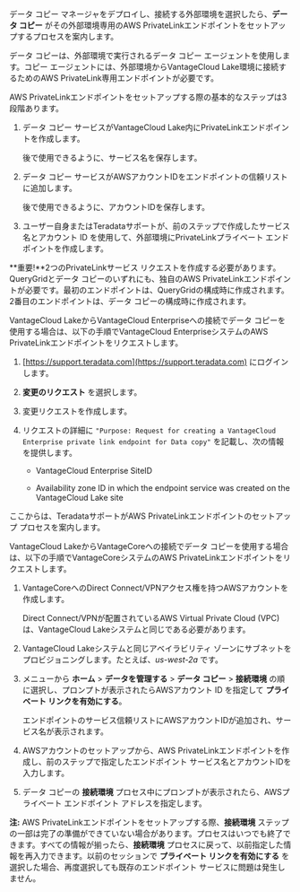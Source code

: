 データ コピー マネージャをデプロイし、接続する外部環境を選択したら、**データ コピー** がその外部環境専用のAWS PrivateLinkエンドポイントをセットアップするプロセスを案内します。

データ コピーは、外部環境で実行されるデータ コピー エージェントを使用します。コピー エージェントには、外部環境からVantageCloud Lake環境に接続するためのAWS PrivateLink専用エンドポイントが必要です。

AWS PrivateLinkエンドポイントをセットアップする際の基本的なステップは3段階あります。

1.  データ コピー サービスがVantageCloud Lake内にPrivateLinkエンドポイントを作成します。

    後で使用できるように、サービス名を保存します。


1.  データ コピー サービスがAWSアカウントIDをエンドポイントの信頼リストに追加します。

    後で使用できるように、アカウントIDを保存します。


1.  ユーザー自身またはTeradataサポートが、前のステップで作成したサービス名とアカウント ID を使用して、外部環境にPrivateLinkプライベート エンドポイントを作成します。


**重要!**2つのPrivateLinkサービス リクエストを作成する必要があります。QueryGridとデータ コピーのいずれにも、独自のAWS PrivateLinkエンドポイントが必要です。最初のエンドポイントは、QueryGridの構成時に作成されます。2番目のエンドポイントは、データ コピーの構成時に作成されます。

VantageCloud LakeからVantageCloud Enterpriseへの接続でデータ コピーを使用する場合は、以下の手順でVantageCloud EnterpriseシステムのAWS PrivateLinkエンドポイントをリクエストします。

1.  [https://support.teradata.com](https://support.teradata.com) にログインします。


1.  **変更のリクエスト** を選択します。


1.  変更リクエストを作成します。


1.  リクエストの詳細に 
    `
    "Purpose: Request for creating a VantageCloud Enterprise private link endpoint for Data copy"
    `
   を記載し、次の情報を提供します。

    -   VantageCloud Enterprise SiteID


    -   Availability zone ID in which the endpoint service was created on the VantageCloud Lake site


ここからは、TeradataサポートがAWS PrivateLinkエンドポイントのセットアップ プロセスを案内します。

VantageCloud LakeからVantageCoreへの接続でデータ コピーを使用する場合は、以下の手順でVantageCoreシステムのAWS PrivateLinkエンドポイントをリクエストします。

1.  VantageCoreへのDirect Connect/VPNアクセス権を持つAWSアカウントを作成します。

    Direct Connect/VPNが配置されているAWS Virtual Private Cloud (VPC)は、VantageCloud Lakeシステムと同じである必要があります。


1.  VantageCloud Lakeシステムと同じアベイラビリティ ゾーンにサブネットをプロビジョニングします。たとえば、*us-west-2a* です。


1.  メニューから **ホーム** > **データを管理する** > **データ コピー** > **接続環境** の順に選択し、プロンプトが表示されたらAWSアカウント ID を指定して **プライベート リンクを有効にする**。

    エンドポイントのサービス信頼リストにAWSアカウントIDが追加され、サービス名が表示されます。


1.  AWSアカウントのセットアップから、AWS PrivateLinkエンドポイントを作成し、前のステップで指定したエンドポイント サービス名とアカウントIDを入力します。


1.  データ コピーの **接続環境** プロセス中にプロンプトが表示されたら、AWSプライベート エンドポイント アドレスを指定します。


**注:** AWS PrivateLinkエンドポイントをセットアップする際、**接続環境** ステップの一部は完了の準備ができていない場合があります。プロセスはいつでも終了できます。すべての情報が揃ったら、**接続環境** プロセスに戻って、以前指定した情報を再入力できます。以前のセッションで **プライベート リンクを有効にする** を選択した場合、再度選択しても既存のエンドポイント サービスに問題は発生しません。

